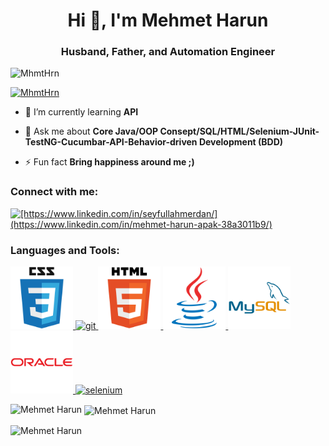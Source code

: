 
<h1 align="center">Hi 👋, I'm Mehmet Harun</h1>
<h3 align="center">Husband, Father, and Automation Engineer</h3>

<p align="left"> <img src="https://komarev.com/ghpvc/?username=MhmtHrn&label=Profile%20views&color=0e75b6&style=flat" alt="MhmtHrn" /> </p>

<p align="left"> <a href="https://github.com/ryo-ma/github-profile-trophy"><img src="https://github-profile-trophy.vercel.app/?username="MhmtHrn" alt="MhmtHrn" /></a> </p>

- 🌱 I’m currently learning **API**

- 💬 Ask me about **Core Java/OOP Consept/SQL/HTML/Selenium-JUnit-TestNG-Cucumbar-API-Behavior-driven Development (BDD)**

- ⚡ Fun fact **Bring happiness around me ;)**

<h3 align="left">Connect with me:</h3>
<p align="left">
<a href="(https://www.linkedin.com/in/mehmet-harun-apak-38a3011b9/)" target="blank"><img align="center" src="https://raw.githubusercontent.com/rahuldkjain/github-profile-readme-generator/master/src/images/icons/Social/linked-in-alt.svg" alt="[https://www.linkedin.com/in/seyfullahmerdan/](https://www.linkedin.com/in/mehmet-harun-apak-38a3011b9/)" height="30" width="40" /></a>
</p>

<h3 align="left">Languages and Tools:</h3>
<p align="left"> <a href="https://www.w3schools.com/css/" target="_blank" rel="noreferrer"> <img src="https://raw.githubusercontent.com/devicons/devicon/master/icons/css3/css3-original-wordmark.svg" alt="css3" width="100" height="100"/> </a> <a href="https://git-scm.com/" target="_blank" rel="noreferrer"> <img src="https://www.vectorlogo.zone/logos/git-scm/git-scm-icon.svg" alt="git" width="100" height="100"/> </a> <a href="https://www.w3.org/html/" target="_blank" rel="noreferrer"> <img src="https://raw.githubusercontent.com/devicons/devicon/master/icons/html5/html5-original-wordmark.svg" alt="html5" width="100" height="100"/> </a> <a href="https://www.java.com" target="_blank" rel="noreferrer"> <img src="https://raw.githubusercontent.com/devicons/devicon/master/icons/java/java-original.svg" alt="java" width="100" height="100"/> </a> <a href="https://www.linux.org/" target="_blank" rel="noreferrer"> </a> <a href="https://www.mysql.com/" target="_blank" rel="noreferrer"> <img src="https://raw.githubusercontent.com/devicons/devicon/master/icons/mysql/mysql-original-wordmark.svg" alt="mysql" width="100" height="100"/> </a> <a href="https://www.oracle.com/" target="_blank" rel="noreferrer"> <img src="https://raw.githubusercontent.com/devicons/devicon/master/icons/oracle/oracle-original.svg" alt="oracle" width="100" height="100"/> </a>  <a href="https://www.selenium.dev" target="_blank" rel="noreferrer"> <img src="https://raw.githubusercontent.com/detain/svg-logos/780f25886640cef088af994181646db2f6b1a3f8/svg/selenium-logo.svg" alt="selenium" width="100" height="100"/> </a> </p>

<p><img align="left" src="https://github-readme-stats.vercel.app/api/top-langs?username=MhmtHrn&show_icons=true&locale=en&layout=compact" alt="Mehmet Harun" /></p>

<p>&nbsp;<img align="center" src="https://github-readme-stats.vercel.app/api?username=MhmtHrn&show_icons=true&locale=en" alt="Mehmet Harun" /></p>

<p><img align="center" src="https://github-readme-streak-stats.herokuapp.com/?user=MhmtHrn&" alt="Mehmet Harun" /></p>
